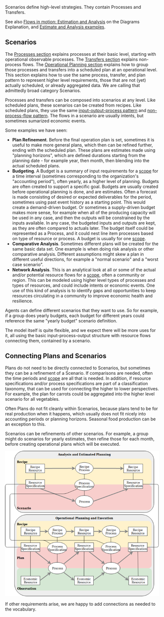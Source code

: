 Scenarios define high-level strategies. They contain Processes and Transfers.

See also [Flows in motion: Estimation and Analysis](../specification/model-text.md/#estimation-and-analysis) on the Diagrams Explanation, and [Estimate and Analysis examples](../examples/ex-scenario.md).

## Scenarios

The [Processes section](processes.md) explains processes at their basic level, starting with operational observable processes. The [Transfers section](transfers.md) explains non-process flows.  The [Operational Planning section](plan.md) explains how to group those processes and transfers into a scheduled plan at an operational level. This section explains how to use the same process, transfer, and plan pattern to represent higher level requirements, those that are not (yet) actually scheduled, or already aggregated data.  We are calling that admittedly broad category Scenarios.

Processes and transfers can be composed into scenarios at any level.  Like scheduled plans, these scenarios can be created from recipes.  Like scheduled plans, they use the same [input-output-process pattern](../introduction/core.md/#putting-them-together) and [non-process-flow pattern](../introduction/core.md/#flows-without-processes). The flows in a scenario are usually intents, but sometimes sumarized economic events.

Some examples we have seen:

* <b>Plan Refinement</b>. Before the final operation plan is set, sometimes it is useful to make more general plans, which then can be refined further, ending with the scheduled plan.  These plans are estimates made using "planning horizons", which are defined durations starting from the planning date - for example year, then month, then blending into the actual scheduled plans.
* <b>Budgeting</b>.  A Budget is a summary of input requirements for a [scope](scoping.md) for a time interval (sometimes corresponding to the organization's "accounting period"), often yearly, as a higher level of planning. Budgets are often created to support a specific goal. Budgets are usually created before operational planning is done, and are estimates.  Often a forecast is made consisting of desired or expected deliverables for the period, sometimes using past event history as a starting point.  This would create a demand-driven budget.  Or sometimes a supply-driven budget makes more sense, for example when all of the producing capacity will be used in any case, and then the outputs will be constrained by the inputs available.  In any case, the budgeted inputs and outputs are kept, as they are often compared to actuals later.  The budget itself could be represented as a Process, and it could nest line item processes based on type of resource or process.  A budget is usually for one [scope](scoping.md).
* <b>Comparative Analysis</b>.  Sometimes different plans will be created for the same basic data set.  One example is when doing risk analysis or other comparative analysis.  Different assumptions might skew a plan in different useful directions, for example a "normal scenario" and a "worst case scenario".
* <b>Network Analysis</b>.  This is an analytical look at all or some of the actual and/or potential resource flows for a [scope](scoping.md), often a community or region.  This can be modeled using higher level types of processes and types of resources, and could include intents or economic events.  One use of this kind of analysis is to identify gaps and opportunities to keep resources circulating in a community to improve economic health and resilience.

Agents can define different scenarios that they want to use. So for example, if a group does yearly budgets, each budget for different years could reference the same "yearly budget" scenario definition.

The model itself is quite flexible, and we expect there will be more uses for it, all using the basic input-process-output structure with resource flows connecting them, contained by a scenario.

## Connecting Plans and Scenarios

Plans do not need to be directly connected to Scenarios, but sometimes they can be a refinement of a Scenario. If comparisons are needed, often the time periods and [scope](scoping.md) are all that is needed.  In addition, if resource specifications and/or process specifications are part of a classification taxonomy, that can be used for connecting the higher to lower perspectives.  For example, the plan for carrots could be aggregated into the higher level scenario for all vegetables.

Often Plans do not fit cleanly within Scenarios, because plans tend to be for real production when it happens, which usually does not fit nicely into accounting periods or planning horizons.  Seasonal food production can be an exception to this.

Scenarios can be refinements of other scenarios.  For example, a group might do scenarios for yearly estimates, then refine those for each month, before creating operational plans which will be executed.

![diagram with an analysis containing recipe and scenario connecting to full operational planning with recipe, plan, observation](../assets/plan-process-oper.png)

If other requirements arise, we are happy to add connections as needed to the vocabulary.
